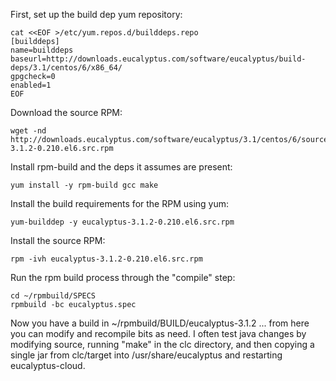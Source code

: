 First, set up the build dep yum repository:

```
cat <<EOF >/etc/yum.repos.d/builddeps.repo
[builddeps]
name=builddeps
baseurl=http://downloads.eucalyptus.com/software/eucalyptus/build-deps/3.1/centos/6/x86_64/
gpgcheck=0
enabled=1
EOF
```

Download the source RPM:

```
wget -nd http://downloads.eucalyptus.com/software/eucalyptus/3.1/centos/6/source/eucalyptus-3.1.2-0.210.el6.src.rpm
```

Install rpm-build and the deps it assumes are present:

```
yum install -y rpm-build gcc make
```

Install the build requirements for the RPM using yum:

```
yum-builddep -y eucalyptus-3.1.2-0.210.el6.src.rpm
```

Install the source RPM:

```
rpm -ivh eucalyptus-3.1.2-0.210.el6.src.rpm
```

Run the rpm build process through the "compile" step:

```
cd ~/rpmbuild/SPECS
rpmbuild -bc eucalyptus.spec
```

Now you have a build in ~/rpmbuild/BUILD/eucalyptus-3.1.2 ... from here you can modify and recompile bits as need.  I often test java changes by modifying source, running "make" in the clc directory, and then copying a single jar from clc/target into /usr/share/eucalyptus and restarting eucalyptus-cloud.
